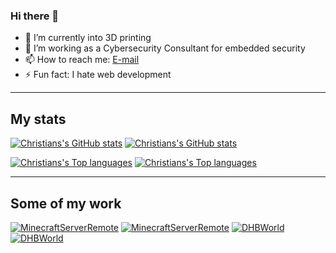 ### Hi there 🚀

- 🔭 I’m currently into 3D printing
- 🌱 I’m working as a Cybersecurity Consultant for embedded security
- 📫 How to reach me: [E-mail](mailto:christian@blitzdose.de)
- ⚡ Fun fact: I hate web development

---
## My stats

[![Christians's GitHub stats](https://github-stats.blitzdose.de?username=blitzdose&count_private=true&show_icons=true&theme=dark&custom_title=Christians%27s%20GitHub%20Stats#gh-dark-mode-only)](https://github.com/blitzdose#gh-dark-mode-only)
[![Christians's GitHub stats](https://github-stats.blitzdose.de?username=blitzdose&count_private=true&show_icons=true&theme=light&custom_title=Christians%27s%20GitHub%20Stats#gh-light-mode-only)](https://github.com/blitzdose#gh-light-mode-only)

[![Christians's Top languages](https://github-stats.blitzdose.de/top-langs/?username=blitzdose&layout=compact&theme=dark#gh-dark-mode-only)](https://github.com/blitzdose#gh-dark-mode-only)
[![Christians's Top languages](https://github-stats.blitzdose.de/top-langs/?username=blitzdose&layout=compact&theme=light#gh-light-mode-only)](https://github.com/blitzdose#gh-light-mode-only)

---
## Some of my work

[![MinecraftServerRemote](https://github-stats.blitzdose.de/pin/?username=blitzdose&&repo=MinecraftServerRemote&theme=dark#gh-dark-mode-only)](https://github.com/blitzdose/MinecraftServerRemote#gh-dark-mode-only)
[![MinecraftServerRemote](https://github-stats.blitzdose.de/pin/?username=blitzdose&&repo=MinecraftServerRemote&theme=light#gh-light-mode-only)](https://github.com/blitzdose/MinecraftServerRemote#gh-light-mode-only)
[![DHBWorld](https://github-stats.blitzdose.de/pin/?username=inFumumVerti&&repo=DHBWorld&theme=dark#gh-dark-mode-only)](https://github.com/inFumumVerti/DHBWorld#gh-dark-mode-only)
[![DHBWorld](https://github-stats.blitzdose.de/pin/?username=inFumumVerti&&repo=DHBWorld&theme=light#gh-light-mode-only)](https://github.com/inFumumVerti/DHBWorld#gh-light-mode-only)
